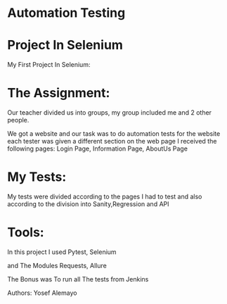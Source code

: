 # Automation Testing

# Project In Selenium

My First Project In Selenium:

# The Assignment:
Our teacher divided us into groups, my group included me and 2 other people.

We got a website and our task was to do automation tests for the website
each tester was given a different section on the web page
I received the following pages:
Login Page, Information Page, AboutUs Page

# My Tests:
My tests were divided according to the pages I had to test 
and also according to the division into Sanity,Regression and API

# Tools:
In this project I used Pytest, Selenium 

and The Modules Requests, Allure

The Bonus was To run all The tests from Jenkins

Authors:
Yosef Alemayo

